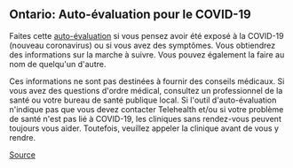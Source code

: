 ## Ontario: Auto-évaluation pour le COVID-19

Faites cette [auto-évaluation](https://covid-19.ontario.ca/autoevaluation/) si vous pensez avoir été exposé à la COVID-19 (nouveau coronavirus) ou si vous avez des symptômes. Vous obtiendrez des informations sur la marche à suivre.
Vous pouvez également la faire au nom de quelqu'un d'autre.

Ces informations ne sont pas destinées à fournir des conseils médicaux. Si vous avez des questions d'ordre médical, consultez un professionnel de la santé ou votre bureau de santé publique local. Si l'outil d'auto-évaluation n'indique pas que vous devez contacter Telehealth et/ou si votre problème de santé n'est pas lié à COVID-19, les cliniques sans rendez-vous peuvent toujours vous aider. Toutefois, veuillez appeler la clinique avant de vous y rendre.

[Source](https://covid-19.ontario.ca/autoevaluation/)
